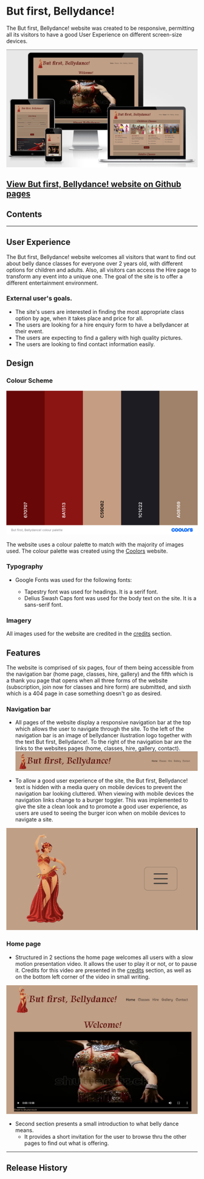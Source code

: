 # But first, Bellydance!

The But first, Bellydance! website was created to be responsive, permitting all its visitors to have a good User Experience on different screen-size devices. 

![But first, Bellydance! seen on different devices](assets/images/site-responsive.png)

[View But first, Bellydance! website on Github pages](https://cristianadvd.github.io/but-first-bellydance/)
---

## Contents

---

## User Experience

The But first, Bellydance! website welcomes all visitors that want to find out about belly dance classes for everyone over 2 years old, with different options for children and adults. Also, all visitors can access the Hire page to transform any event into a unique one. The goal of the site is to offer a different entertainment environment.

### External user's goals.

  - The site's users are interested in finding the most appropriate class option by age, when it takes place and price for all.
  - The users are looking for a hire enquiry form to have a bellydancer at their event.
  - The users are expecting to find a gallery with high quality pictures.
  - The users are looking to find contact information easily.


## Design

### Colour Scheme

![But first, Bellydance! colour palette](assets/images/color-palette.png)

The website uses a colour palette to match with the majority of images used. The colour palette was created using the [Coolors](https://coolors.co/) website.


### Typography 

- Google Fonts was used for the following fonts:

  - Tapestry font was used for headings. It is a serif font.
  - Delius Swash Caps font was used for the body text on the site. It is a sans-serif font.

### Imagery

All images used for the website are credited in the [credits](#Credits) section.


## Features

The website is comprised of six pages, four of them being accessible from the navigation bar (home page, classes, hire, gallery) and the fifth which is a thank you page that opens when all three forms of the website (subscription, join now for classes and hire form) are submitted, and sixth which is a 404 page in case something doesn't go as desired.

### Navigation bar

- All pages of the website display a responsive navigation bar at the top which allows the user to navigate through the site.  To the left of the navigation bar is an image of bellydancer ilustration logo together with the text But first, Bellydance!. To the right of the navigation bar are the links to the websites pages (home, classes, hire, gallery, contact). 
![Navigation bar of But first, Bellydance! website](assets/images/navbar-printscreen.png)

- To allow a good user experience of the site, the But first, Bellydance! text is hidden with a media query on mobile devices to prevent the navigation bar looking cluttered. When viewing with mobile devices the navigation links change to a burger toggler. This was implemented to give the site a clean look and to promote a good user experience, as users are used to seeing the burger icon when on mobile devices to navigate a site.


![Navigation of But first, Bellydance! on small screens](assets/images/navbar-smallscreen.png)


### Home page

- Structured in 2 sections the home page welcomes all users with a slow motion presentation video. It allows the user to play it or not, or to pause it. 
Credits for this video are presented in the [credits](#Credits) section, as well as on the bottom left corner of the video in small writing.

![Screenshot of video section of But first, Bellydance! website](assets/images/video-section-screen.png)

- Second section presents a small introduction to what belly dance means.
  - It provides a short invitation for the user to browse thru the other pages to find out what is offering.
  




------

## Release History

